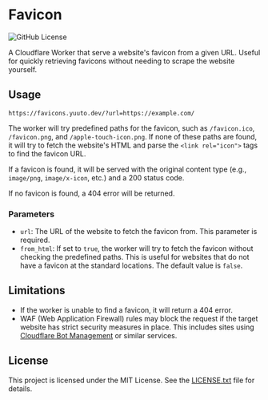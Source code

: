 # Favicon

![GitHub License](https://img.shields.io/github/license/justyuuto/favicon)

A Cloudflare Worker that serve a website's favicon from a given URL. Useful for quickly retrieving favicons without needing to scrape the website yourself.

## Usage

```
https://favicons.yuuto.dev/?url=https://example.com/
```

The worker will try predefined paths for the favicon, such as `/favicon.ico`, `/favicon.png`, and `/apple-touch-icon.png`.
If none of these paths are found, it will try to fetch the website's HTML and parse the `<link rel="icon">` tags to find the favicon URL.

If a favicon is found, it will be served with the original content type (e.g., `image/png`, `image/x-icon`, etc.) and a 200 status code.

If no favicon is found, a 404 error will be returned.

### Parameters

- `url`: The URL of the website to fetch the favicon from. This parameter is required.
- `from_html`: If set to `true`, the worker will try to fetch the favicon without checking the predefined paths. This is useful for websites that do not have a favicon at the standard locations. The default value is `false`.

## Limitations

- If the worker is unable to find a favicon, it will return a 404 error.
- WAF (Web Application Firewall) rules may block the request if the target website has strict security measures in place. This includes sites using [Cloudflare Bot Management](https://www.cloudflare.com/application-services/products/bot-management/) or similar services.

## License

This project is licensed under the MIT License. See the [LICENSE.txt](LICENSE.txt) file for details.